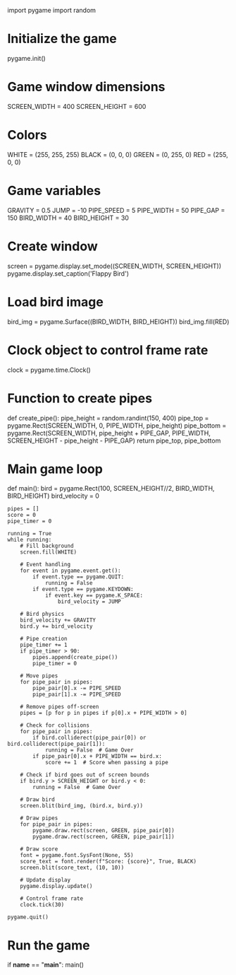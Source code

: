 import pygame
import random

# Initialize the game
pygame.init()

# Game window dimensions
SCREEN_WIDTH = 400
SCREEN_HEIGHT = 600

# Colors
WHITE = (255, 255, 255)
BLACK = (0, 0, 0)
GREEN = (0, 255, 0)
RED = (255, 0, 0)

# Game variables
GRAVITY = 0.5
JUMP = -10
PIPE_SPEED = 5
PIPE_WIDTH = 50
PIPE_GAP = 150
BIRD_WIDTH = 40
BIRD_HEIGHT = 30

# Create window
screen = pygame.display.set_mode((SCREEN_WIDTH, SCREEN_HEIGHT))
pygame.display.set_caption('Flappy Bird')

# Load bird image
bird_img = pygame.Surface((BIRD_WIDTH, BIRD_HEIGHT))
bird_img.fill(RED)

# Clock object to control frame rate
clock = pygame.time.Clock()

# Function to create pipes
def create_pipe():
    pipe_height = random.randint(150, 400)
    pipe_top = pygame.Rect(SCREEN_WIDTH, 0, PIPE_WIDTH, pipe_height)
    pipe_bottom = pygame.Rect(SCREEN_WIDTH, pipe_height + PIPE_GAP, PIPE_WIDTH, SCREEN_HEIGHT - pipe_height - PIPE_GAP)
    return pipe_top, pipe_bottom

# Main game loop
def main():
    bird = pygame.Rect(100, SCREEN_HEIGHT//2, BIRD_WIDTH, BIRD_HEIGHT)
    bird_velocity = 0

    pipes = []
    score = 0
    pipe_timer = 0

    running = True
    while running:
        # Fill background
        screen.fill(WHITE)

        # Event handling
        for event in pygame.event.get():
            if event.type == pygame.QUIT:
                running = False
            if event.type == pygame.KEYDOWN:
                if event.key == pygame.K_SPACE:
                    bird_velocity = JUMP

        # Bird physics
        bird_velocity += GRAVITY
        bird.y += bird_velocity

        # Pipe creation
        pipe_timer += 1
        if pipe_timer > 90:
            pipes.append(create_pipe())
            pipe_timer = 0

        # Move pipes
        for pipe_pair in pipes:
            pipe_pair[0].x -= PIPE_SPEED
            pipe_pair[1].x -= PIPE_SPEED

        # Remove pipes off-screen
        pipes = [p for p in pipes if p[0].x + PIPE_WIDTH > 0]

        # Check for collisions
        for pipe_pair in pipes:
            if bird.colliderect(pipe_pair[0]) or bird.colliderect(pipe_pair[1]):
                running = False  # Game Over
            if pipe_pair[0].x + PIPE_WIDTH == bird.x:
                score += 1  # Score when passing a pipe

        # Check if bird goes out of screen bounds
        if bird.y > SCREEN_HEIGHT or bird.y < 0:
            running = False  # Game Over

        # Draw bird
        screen.blit(bird_img, (bird.x, bird.y))

        # Draw pipes
        for pipe_pair in pipes:
            pygame.draw.rect(screen, GREEN, pipe_pair[0])
            pygame.draw.rect(screen, GREEN, pipe_pair[1])

        # Draw score
        font = pygame.font.SysFont(None, 55)
        score_text = font.render(f"Score: {score}", True, BLACK)
        screen.blit(score_text, (10, 10))

        # Update display
        pygame.display.update()

        # Control frame rate
        clock.tick(30)

    pygame.quit()

# Run the game
if __name__ == "__main__":
    main()
